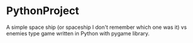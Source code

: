 # PythonProject
A simple space ship (or spaceship I don't remember which one was it) vs enemies type game written in Python with pygame library.
